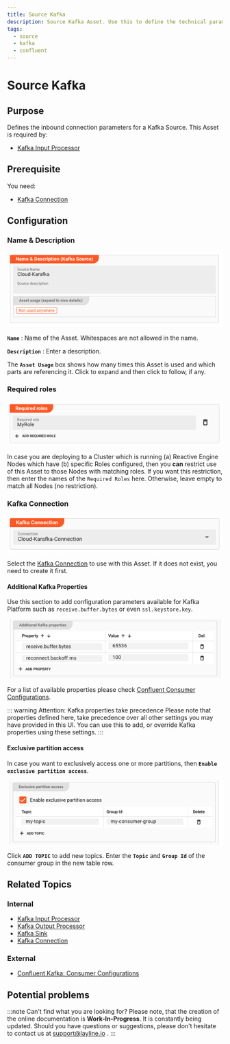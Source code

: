 ```yaml
---
title: Source Kafka
description: Source Kafka Asset. Use this to define the technical parameters for a Kafka source connection.
tags:
  - source
  - kafka
  - confluent
---
```


# Source Kafka


## Purpose

Defines the inbound connection parameters for a Kafka Source. This Asset is required by:

* [Kafka Input Processor](/docs/assets/processors-input/asset-input-kafka)

## Prerequisite

You need:
* [Kafka Connection](/docs/assets/connections/asset-connection-kafka)

## Configuration

### Name & Description

![](.asset-source-kafka-images/ba82f88d.png "Name & Description (Kafka Source Asset)")

**`Name`** : Name of the Asset. Whitespaces are not allowed in the name.

**`Description`** : Enter a description.

The **`Asset Usage`** box shows how many times this Asset is used and which parts are referencing it. Click to expand and then click to follow, if any.

### Required roles

![](.asset-source-kafka-images/c2e6ec39.png "Required Roles (Kafka Source Asset)")

In case you are deploying to a Cluster which is running (a) Reactive Engine Nodes which have (b) specific Roles configured, then you **can** restrict use of this Asset to those Nodes with matching roles.
If you want this restriction, then enter the names of the `Required Roles` here. Otherwise, leave empty to match all Nodes (no restriction).

### Kafka Connection

![](.asset-source-kafka-images/a44e1dd8.png "Kafka Connection (Kafka Source Asset)")

Select the [Kafka Connection](/docs/assets/connections/asset-connection-kafka) to use with this Asset.
If it does not exist, you need to create it first.

#### Additional Kafka Properties

Use this section to add configuration parameters available for Kafka Platform such as `receive.buffer.bytes` or even `ssl.keystore.key`.

![](.asset-source-kafka-images/a7a64876.png "Additional Kafka Properties (Kafka Source Asset)")

For a list of available properties please check [Confluent Consumer Configurations](https://docs.confluent.io/platform/current/installation/configuration/consumer-configs).

::: warning Attention: Kafka properties take precedence
Please note that properties defined here, take precedence over all other settings you may have provided in this UI. 
You can use this to add, or override Kafka properties using these settings.
:::

#### Exclusive partition access

In case you want to exclusively access one or more partitions, then **`Enable exclusive partition access`**.

![](.asset-source-kafka-images/1b7cc1c6.png "Exclusive partition access (Kafka Source Asset)")

Click **`ADD TOPIC`** to add new topics. Enter the **`Topic`** and **`Group Id`** of the consumer group in the new table row.   


## Related Topics

### Internal
* [Kafka Input Processor](/docs/assets/processors-input/asset-input-kafka)
* [Kafka Output Processor](/docs/assets/processors-output/asset-output-kafka)
* [Kafka Sink](/docs/assets/sinks/asset-sink-kafka)
* [Kafka Connection](/docs/assets/connections/asset-connection-kafka)

### External
* [Confluent Kafka: Consumer Configurations](https://docs.confluent.io/platform/current/installation/configuration/consumer-configs)

## Potential problems

:::note Can't find what you are looking for?
Please note, that the creation of the online documentation is **Work-In-Progress**. It is constantly being updated.
Should you have questions or suggestions, please don't hesitate to contact us at support@layline.io .
:::

